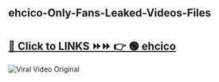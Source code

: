 
 ## ehcico-Only-Fans-Leaked-Videos-Files

# <h2><a href="https://mediaupload.pro?ehcico">🔗 Click to LINKS ⏩⏩ 👉 🟢 ehcico </a></h2>

<a href="https://mediaupload.pro?ehcico" rel="nofollow" data-target="animated-image.originalLink"><img src="https://i.ibb.co.com/xMMVF88/686577567.gif" alt="Viral Video Original" style="max-width: 100%; display: inline-block;" data-target="animated-image.originalImage"></a>